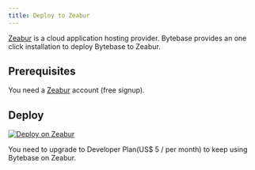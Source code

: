 ```yaml
---
title: Deploy to Zeabur
---
```


[Zeabur](https://zeabur.com) is a cloud application hosting provider. Bytebase provides an one click installation to deploy Bytebase to Zeabur.

## Prerequisites

You need a [Zeabur](https://render.com) account (free signup).

## Deploy

[![Deploy on Zeabur](https://zeabur.com/button.svg)](https://zeabur.com/templates/0II58Z)

<HintBlock type="info">

You need to upgrade to Developer Plan(US$ 5 / per month) to keep using Bytebase on Zeabur.

</HintBlock>
